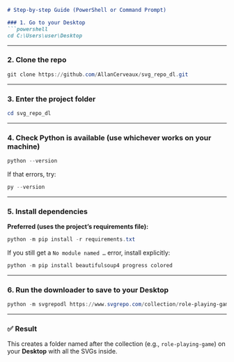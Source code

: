 ````markdown
# Step-by-step Guide (PowerShell or Command Prompt)

### 1. Go to your Desktop
```powershell
cd C:\Users\user\Desktop
````

---

### 2. Clone the repo

```powershell
git clone https://github.com/AllanCerveaux/svg_repo_dl.git
```

---

### 3. Enter the project folder

```powershell
cd svg_repo_dl
```

---

### 4. Check Python is available (use whichever works on your machine)

```powershell
python --version
```

If that errors, try:

```powershell
py --version
```

---

### 5. Install dependencies

**Preferred (uses the project’s requirements file):**

```powershell
python -m pip install -r requirements.txt
```

If you still get a `No module named …` error, install explicitly:

```powershell
python -m pip install beautifulsoup4 progress colored
```

---

### 6. Run the downloader to save to your Desktop

```powershell
python -m svgrepodl https://www.svgrepo.com/collection/role-playing-game/ --path C:\Users\user\Desktop
```

---

### ✅ Result

This creates a folder named after the collection (e.g., `role-playing-game`) on your **Desktop** with all the SVGs inside.


